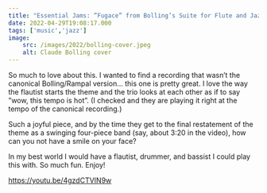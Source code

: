 ```yaml
---
title: "Essential Jams: ”Fugace” from Bolling’s Suite for Flute and Jazz Piano Trio"
date: 2022-04-29T19:08:17.000
tags: ['music','jazz']
image:
    src: /images/2022/bolling-cover.jpeg
    alt: Claude Bolling cover
---
```


So much to love about this. I wanted to find a recording that wasn’t the canonical Bolling/Rampal version… this one is pretty great. I love the way the flautist starts the theme and the trio looks at each other as if to say ”wow, this tempo is hot”. (I checked and they are playing it right at the tempo of the canonical recording.)

Such a joyful piece, and by the time they get to the final restatement of the theme as a swinging four-piece band (say, about 3:20 in the video), how can you not have a smile on your face?

In my best world I would have a flautist, drummer, and bassist I could play this with. So much fun. Enjoy!

https://youtu.be/4gzdCTVIN9w
